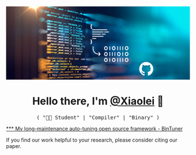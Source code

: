 ![](assets/images/header.png)

<p>
  <h1 align="center">
    <b>Hello there, I'm <a href="https://github.com/xiaoleiren">@Xiaolei</a> 👋</b>
  </h1>
  <p align="center">
    <samp>( "👨‍💻 Student" | "Compiler" | "Binary" )</samp>
  </p>
</p>

<a href= "https://github.com/BinTuner/Dev"  target= "_blank" >*** My long-maintenance auto-tuning open source framework - BinTuner </a>

If you find our work helpful to your research, please consider citing our paper.
<script type="text/javascript">
@inproceedings{ren2021unleashing,
  title={Unleashing the hidden power of compiler optimization on binary code difference: An empirical study},
  author={Ren, Xiaolei and Ho, Michael and Ming, Jiang and Lei, Yu and Li, Li},
  booktitle={Proceedings of the 42nd ACM SIGPLAN International Conference on Programming Language Design and Implementation},
  pages={142--157},
  year={2021}
}
</style>
If you experience any issues during installing or using the software, or if you want to contribute to BinTuner, please feel free to reach out to us either by creating issues on GitHub or sending emails to xiaolei.ren@mavs.uta.edu.

<p align="center">
  <a href="https://github.com/xiaoleiren">
    <img alt="GitHub Stats" src="https://github-readme-stats.vercel.app/api?username=xiaoleiren&custom_title=GitHub%20Stats&show_icons=true&theme=github_dark&count_private=true&include_all_commits=true&hide_border=true" />
  </a>
</p>




-----
<p align="center">
  <a href="https://github.com/xiaoleiren">
    <img src="https://img.shields.io/badge/github-xiaoleiren-211F1F?logo=github&logoColor=white&style=flat-square" />
  </a>
  <a href="http://harry.ren">
    <img src="https://img.shields.io/badge/website-harry.ren-1BC?logo=react&logoColor=white&style=flat-square" />
  </a>
  <a href="https://www.linkedin.com/in/xiaolei-harry-ren-01a5b8120">
    <img src="https://img.shields.io/badge/linkedin-Xiaolei_Ren-0072B1?logo=linkedin&style=flat-square" />
  </a>
  <a href="https://keybase.io/hxyz">
    <img src="https://img.shields.io/badge/keybase-Harry-4066E2?logo=keybase&logoColor=white&style=flat-square" />
  </a>
  <a href="https://github.com/xiaoleiren">
    <img src="https://enkahcw3aqjzlyp.m.pipedream.net/?key=xiaoleiren&label=visitors&color=grey&style=flat" />
  </a>
</p>
